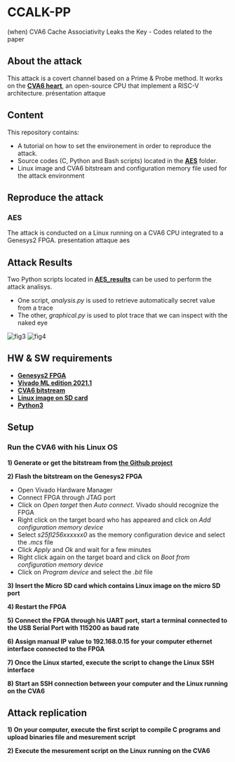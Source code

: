 # CCALK-PP
(when) CVA6 Cache Associativity Leaks the Key - Codes related to the paper

## About the attack
This attack is a covert channel based on a Prime & Probe method. It works on the [**CVA6 heart**](https://github.com/openhwgroup/cva6), an open-source CPU that implement a RISC-V architecture.
présentation attaque

  
## Content
This repository contains:
- A tutorial on how to set the environement in order to reproduce the attack.
- Source codes (C, Python and Bash scripts) located in the [**AES**](https://github.com/CCALK-work/CCALK/tree/main/AES) folder.
- Linux image and CVA6 bitstream and configuration memory file used for the attack environment 


## Reproduce the attack

### AES
The attack is conducted on a Linux running on a CVA6 CPU integrated to a Genesys2 FPGA. 
presentation attaque aes



## Attack Results
Two Python scripts located in [**AES_results**](https://github.com/CCALK-work/CCALK/tree/main/AES) can be used to perform the attack analisys.
- One script, *analysis.py* is used to retrieve automatically secret value from a trace
- The other, *graphical.py* is used to plot trace that we can inspect with the naked eye

![fig3](https://user-images.githubusercontent.com/108535913/176914938-ac5c12d5-455f-4283-b305-2368087d40ae.jpeg)
![fig4](https://user-images.githubusercontent.com/108535913/176915852-5ff89025-6cfe-4e2c-8226-33f04ffa98a9.jpeg)

## HW & SW requirements
- [**Genesys2 FPGA**](https://digilent.com/reference/programmable-logic/genesys-2/reference-manual)
- [**Vivado ML edition 2021.1**](https://www.xilinx.com/support/download/index.html/content/xilinx/en/downloadNav/vivado-design-tools/2021-1.html)
- [**CVA6 bitstream**](https://github.com/openhwgroup/cva6#generating-a-bitstream)
- [**Linux image on SD card**](https://github.com/openhwgroup/cva6-sdk#linux)
- [**Python3**](https://www.python.org/downloads/release/python-3105/)


## Setup

### Run the CVA6 with his Linux OS
**1) Generate or get the bitstream from [**the Github project**](https://github.com/openhwgroup/cva6)**

**2) Flash the bitstream on the Genesys2 FPGA**
- Open Vivado Hardware Manager
- Connect FPGA through JTAG port
- Click on *Open target* then *Auto connect*. Vivado should recognize the FPGA
- Right click on the target board who has appeared and click on *Add configuration memory device*
- Select *s25fl256xxxxxx0* as the memory configuration device and select the *.mcs* file
- Click *Apply* and *Ok* and wait for a few minutes
- Right click again on the target board and click on *Boot from configuration memory device*
- Click on *Program device* and select the *.bit* file

**3) Insert the Micro SD card which contains Linux image on the micro SD port**

**4) Restart the FPGA**

**5) Connect the FPGA through his UART port, start a terminal connected to the USB Serial Port with 115200 as baud rate**

**6) Assign manual IP value to 192.168.0.15 for your computer ethernet interface connected to the FPGA**

**7) Once the Linux started, execute the script to change the Linux SSH interface**

**8) Start an SSH connection between your computer and the Linux running on the CVA6**


## Attack replication

**1) On your computer, execute the first script to compile C programs and upload binaries file and mesurement script**

**2) Execute the mesurement script on the Linux running on the CVA6**

